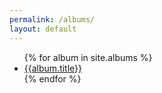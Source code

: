 ```yaml
---
permalink: /albums/
layout: default
---
```

<ul>
{% for album in site.albums %}
  <li><a href="{{album.url}}">{{album.title}}</a></li>
{% endfor %}
</ul>
